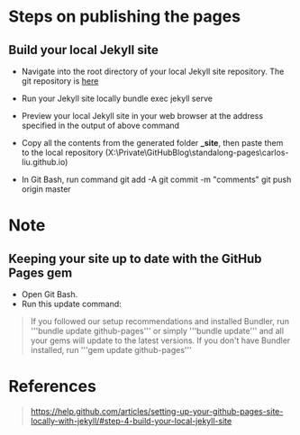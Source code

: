 # Steps on publishing the pages

## Build your local Jekyll site
* Navigate into the root directory of your local Jekyll site repository. The git repository is [here](https://github.com/Carlos-Liu/Github-pages.git)
* Run your Jekyll site locally
	bundle exec jekyll serve
* Preview your local Jekyll site in your web browser at the address specified in the output of above command	

* Copy all the contents from the generated folder **_site**, then paste them to the local repository (X:\Private\GitHubBlog\standalong-pages\carlos-liu.github.io)

* In Git Bash, run command
	git add -A
	git commit -m "comments"
	git push origin master

	
# Note
## Keeping your site up to date with the GitHub Pages gem
* Open Git Bash.
* Run this update command:
> If you followed our setup recommendations and installed Bundler, run '''bundle update github-pages''' or simply '''bundle update''' and all your gems will update to the latest versions.
If you don't have Bundler installed, run '''gem update github-pages'''

# References
> https://help.github.com/articles/setting-up-your-github-pages-site-locally-with-jekyll/#step-4-build-your-local-jekyll-site
